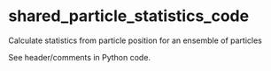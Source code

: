 # shared_particle_statistics_code
Calculate statistics from particle position for an ensemble of particles

See header/comments in Python code.
